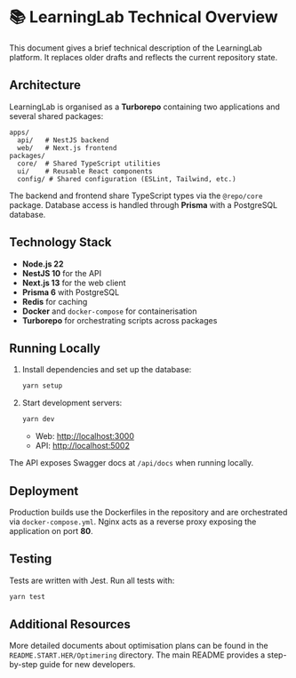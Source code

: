 # 📚 LearningLab Technical Overview

This document gives a brief technical description of the LearningLab platform. It replaces older drafts and reflects the current repository state.

## Architecture

LearningLab is organised as a **Turborepo** containing two applications and several shared packages:

```
apps/
  api/   # NestJS backend
  web/   # Next.js frontend
packages/
  core/  # Shared TypeScript utilities
  ui/    # Reusable React components
  config/ # Shared configuration (ESLint, Tailwind, etc.)
```

The backend and frontend share TypeScript types via the `@repo/core` package. Database access is handled through **Prisma** with a PostgreSQL database.

## Technology Stack

- **Node.js 22**
- **NestJS 10** for the API
- **Next.js 13** for the web client
- **Prisma 6** with PostgreSQL
- **Redis** for caching
- **Docker** and `docker-compose` for containerisation
- **Turborepo** for orchestrating scripts across packages

## Running Locally

1. Install dependencies and set up the database:
   ```bash
   yarn setup
   ```
2. Start development servers:
   ```bash
   yarn dev
   ```
   - Web: <http://localhost:3000>
   - API: <http://localhost:5002>

The API exposes Swagger docs at `/api/docs` when running locally.

## Deployment

Production builds use the Dockerfiles in the repository and are orchestrated via `docker-compose.yml`. Nginx acts as a reverse proxy exposing the application on port **80**.

## Testing

Tests are written with Jest. Run all tests with:

```bash
yarn test
```

## Additional Resources

More detailed documents about optimisation plans can be found in the `README.START.HER/Optimering` directory. The main README provides a step-by-step guide for new developers.
